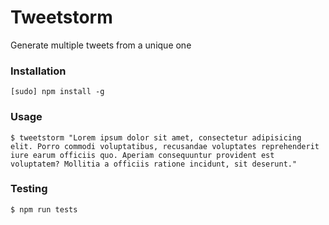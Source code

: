 # Tweetstorm
Generate multiple tweets from a unique one

### Installation
```
[sudo] npm install -g
```

### Usage
```
$ tweetstorm "Lorem ipsum dolor sit amet, consectetur adipisicing elit. Porro commodi voluptatibus, recusandae voluptates reprehenderit iure earum officiis quo. Aperiam consequuntur provident est voluptatem? Mollitia a officiis ratione incidunt, sit deserunt."
```

### Testing
```
$ npm run tests
```
